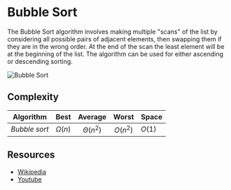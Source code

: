 # Bubble Sort
The Bubble Sort algorithm involves making multiple "scans" of the list by considering all possible pairs of adjacent elements, then swapping them if they are in the wrong order. At the end of the scan the least element will be at the beginning of the list.
The algorithm can be used for either ascending or descending sorting.

![Bubble Sort](https://upload.wikimedia.org/wikipedia/commons/c/c8/Bubble-sort-example-300px.gif)

## Complexity
|Algorithm        |Best       |Average      |Worst        |Space           |
|-----------------|:---------:|:-----------:|:-----------:|:---------------|
|*Bubble sort*    |$\Omega(n)$|$\Theta(n^2)$|$O(n^2)$     |$O(1)$          |

## Resources
* [Wikipedia](https://en.wikipedia.org/wiki/Bubble_sort)
* [Youtube](https://www.youtube.com/watch?v=xli_FI7CuzA)